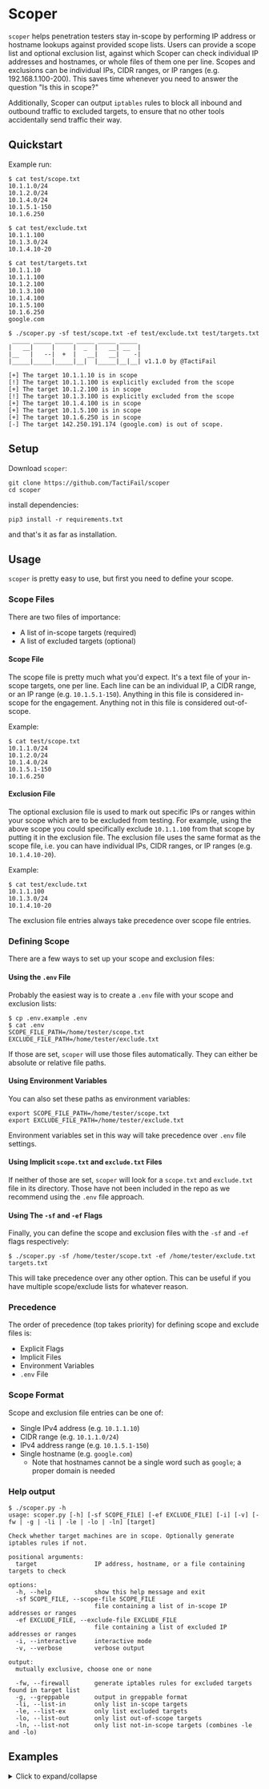 # Scoper

`scoper` helps penetration testers stay in-scope by performing IP address or hostname lookups against provided scope lists. Users can provide a scope list and optional exclusion list, against which Scoper can check individual IP addresses and hostnames, or whole files of them one per line. Scopes and exclusions can be individual IPs, CIDR ranges, or IP ranges (e.g. 192.168.1.100-200). This saves time whenever you need to answer the question "Is this in scope?"

Additionally, Scoper can output `iptables` rules to block all inbound and outbound traffic to excluded targets, to ensure that no other tools accidentally send traffic their way.

## Quickstart

Example run:

```
$ cat test/scope.txt
10.1.1.0/24
10.1.2.0/24
10.1.4.0/24
10.1.5.1-150
10.1.6.250

$ cat test/exclude.txt
10.1.1.100
10.1.3.0/24
10.1.4.10-20

$ cat test/targets.txt
10.1.1.10
10.1.1.100
10.1.2.100
10.1.3.100
10.1.4.100
10.1.5.100
10.1.6.250
google.com

$ ./scoper.py -sf test/scope.txt -ef test/exclude.txt test/targets.txt
 _____ _____ _____ _____ _____ _____
|   __|     |     |  _  |   __| __  |
|__   |   --|  +  |   __|   __|    -|
|_____|_____|_____|__|  |_____|__|__| v1.1.0 by @TactiFail

[+] The target 10.1.1.10 is in scope
[!] The target 10.1.1.100 is explicitly excluded from the scope
[+] The target 10.1.2.100 is in scope
[!] The target 10.1.3.100 is explicitly excluded from the scope
[+] The target 10.1.4.100 is in scope
[+] The target 10.1.5.100 is in scope
[+] The target 10.1.6.250 is in scope
[-] The target 142.250.191.174 (google.com) is out of scope.
```

## Setup

Download `scoper`:

```
git clone https://github.com/TactiFail/scoper
cd scoper
```

install dependencies:

```
pip3 install -r requirements.txt
```

and that's it as far as installation.

## Usage

`scoper` is pretty easy to use, but first you need to define your scope.

### Scope Files

There are two files of importance:

 - A list of in-scope targets (required)
 - A list of excluded targets (optional)

#### Scope File

The scope file is pretty much what you'd expect. It's a text file of your in-scope targets, one per line. Each line can be an individual IP, a CIDR range, or an IP range (e.g. `10.1.5.1-150`). Anything in this file is considered in-scope for the engagement. Anything not in this file is considered out-of-scope.

Example:

```
$ cat test/scope.txt
10.1.1.0/24
10.1.2.0/24
10.1.4.0/24
10.1.5.1-150
10.1.6.250
```

#### Exclusion File

The optional exclusion file is used to mark out specific IPs or ranges within your scope which are to be excluded from testing. For example, using the above scope you could specifically exclude `10.1.1.100` from that scope by putting it in the exclusion file. The exclusion file uses the same format as the scope file, i.e. you can have individual IPs, CIDR ranges, or IP ranges (e.g. `10.1.4.10-20`).

Example:

```
$ cat test/exclude.txt
10.1.1.100
10.1.3.0/24
10.1.4.10-20
```

The exclusion file entries always take precedence over scope file entries.

### Defining Scope

There are a few ways to set up your scope and exclusion files:

#### Using the `.env` File

Probably the easiest way is to create a `.env` file with your scope and exclusion lists:

```
$ cp .env.example .env
$ cat .env
SCOPE_FILE_PATH=/home/tester/scope.txt
EXCLUDE_FILE_PATH=/home/tester/exclude.txt
```

If those are set, `scoper` will use those files automatically. They can either be absolute or relative file paths.

#### Using Environment Variables

You can also set these paths as environment variables:

```
export SCOPE_FILE_PATH=/home/tester/scope.txt
export EXCLUDE_FILE_PATH=/home/tester/exclude.txt
```

Environment variables set in this way will take precedence over `.env` file settings.

#### Using Implicit `scope.txt` and `exclude.txt` Files

If neither of those are set, `scoper` will look for a `scope.txt` and `exclude.txt` file in its directory. Those have not been included in the repo as we recommend using the `.env` file approach.

#### Using The `-sf` and `-ef` Flags

Finally, you can define the scope and exclusion files with the `-sf` and `-ef` flags respectively:

```
$ ./scoper.py -sf /home/tester/scope.txt -ef /home/tester/exclude.txt targets.txt
```

This will take precedence over any other option. This can be useful if you have multiple scope/exclude lists for whatever reason.

### Precedence

The order of precedence (top takes priority) for defining scope and exclude files is:

 - Explicit Flags
 - Implicit Files
 - Environment Variables
 - `.env` File

### Scope Format

Scope and exclusion file entries can be one of:

 - Single IPv4 address (e.g. `10.1.1.10`)
 - CIDR range (e.g. `10.1.1.0/24`)
 - IPv4 address range (e.g. `10.1.5.1-150`)
 - Single hostname (e.g. `google.com`)
   - Note that hostnames cannot be a single word such as `google`; a proper domain is needed

### Help output

```
$ ./scoper.py -h
usage: scoper.py [-h] [-sf SCOPE_FILE] [-ef EXCLUDE_FILE] [-i] [-v] [-fw | -g | -li | -le | -lo | -ln] [target]

Check whether target machines are in scope. Optionally generate iptables rules if not.

positional arguments:
  target                IP address, hostname, or a file containing targets to check

options:
  -h, --help            show this help message and exit
  -sf SCOPE_FILE, --scope-file SCOPE_FILE
                        file containing a list of in-scope IP addresses or ranges
  -ef EXCLUDE_FILE, --exclude-file EXCLUDE_FILE
                        file containing a list of excluded IP addresses or ranges
  -i, --interactive     interactive mode
  -v, --verbose         verbose output

output:
  mutually exclusive, choose one or none

  -fw, --firewall       generate iptables rules for excluded targets found in target list
  -g, --greppable       output in greppable format
  -li, --list-in        only list in-scope targets
  -le, --list-ex        only list excluded targets
  -lo, --list-out       only list out-of-scope targets
  -ln, --list-not       only list not-in-scope targets (combines -le and -lo)
```

## Examples
<details>
<summary>Click to expand/collapse</summary>
All examples assume the following scope, exclusion, and target files:

```
$ cat test/scope.txt
10.1.1.0/24
10.1.2.0/24
10.1.4.0/24
10.1.5.1-150
10.1.6.250

$ cat test/exclude.txt
10.1.1.100
10.1.3.0/24
10.1.4.10-20

$ cat test/targets.txt
10.1.1.10
10.1.1.100
10.1.2.100
10.1.3.100
10.1.4.100
10.1.5.100
10.1.6.250
google.com
```

Specific examples may have them defined differently (direct, `.env` file config, undefined, etc.) but their contents will be the same for the purposes of demonstration.

### Basic Examples

#### Single Target, No Exclusions

```
$ cat .env
SCOPE_FILE_PATH=test/scope.txt
#EXCLUDE_FILE_PATH=test/exclude.txt

$ ./scoper.py 10.1.1.100
 _____ _____ _____ _____ _____ _____
|   __|     |     |  _  |   __| __  |
|__   |   --|  +  |   __|   __|    -|
|_____|_____|_____|__|  |_____|__|__| v1.1.0 by @TactiFail

[+] The target 10.1.1.100 is in scope
```

#### Single Target with Exclusions

```
$ cat .env
SCOPE_FILE_PATH=test/scope.txt
EXCLUDE_FILE_PATH=test/exclude.txt

$ ./scoper.py 10.1.1.100
 _____ _____ _____ _____ _____ _____
|   __|     |     |  _  |   __| __  |
|__   |   --|  +  |   __|   __|    -|
|_____|_____|_____|__|  |_____|__|__| v1.1.0 by @TactiFail

[X] The target 10.1.1.100 is explicitly excluded from the scope
```

#### Target List File

```
$ ./scoper.py test/targets.txt
 _____ _____ _____ _____ _____ _____
|   __|     |     |  _  |   __| __  |
|__   |   --|  +  |   __|   __|    -|
|_____|_____|_____|__|  |_____|__|__| v1.1.0 by @TactiFail

[+] The target 10.1.1.10 is in scope
[X] The target 10.1.1.100 is explicitly excluded from the scope
[+] The target 10.1.2.100 is in scope
[X] The target 10.1.3.100 is explicitly excluded from the scope
[+] The target 10.1.4.100 is in scope
[+] The target 10.1.5.100 is in scope
[+] The target 10.1.6.250 is in scope
[-] The target 172.217.1.110 (google.com) is out of scope.
```

#### Greppable Output

```
$ ./scoper.py test/targets.txt -g
10.1.1.10 : InScope
10.1.1.100 : Excluded
10.1.2.100 : InScope
10.1.3.100 : Excluded
10.1.4.100 : InScope
10.1.5.100 : InScope
10.1.6.250 : InScope
google.com : OutOfScope
```

#### Firewall Rules Generation

```
$ ./scoper.py test/targets.txt -fw
iptables -A INPUT -s 10.1.1.100 -j DROP
iptables -A OUTPUT -d 10.1.1.100 -j DROP
iptables -A INPUT -s 10.1.3.100 -j DROP
iptables -A OUTPUT -d 10.1.3.100 -j DROP
```

#### Verbose Output
```
$ ./scoper.py test/targets.txt -v
 _____ _____ _____ _____ _____ _____
|   __|     |     |  _  |   __| __  |
|__   |   --|  +  |   __|   __|    -|
|_____|_____|_____|__|  |_____|__|__| v1.1.0 by @TactiFail

[+] The target 10.1.1.10 is in scope, matching line: 10.1.1.0/24
[X] The target 10.1.1.100 is explicitly excluded from the scope, matching line: 10.1.1.100
[+] The target 10.1.2.100 is in scope, matching line: 10.1.2.0/24
[X] The target 10.1.3.100 is explicitly excluded from the scope, matching line: 10.1.3.0/24
[+] The target 10.1.4.100 is in scope, matching line: 10.1.4.0/24
[+] The target 10.1.5.100 is in scope, matching line: 10.1.5.1-150
[+] The target 10.1.6.250 is in scope, matching line: 10.1.6.250
[-] The target 172.217.1.110 (google.com) is out of scope.
```

#### Invalid Targets

```
$ cat test/targets.txt
10.1.1.10
10.1.1.100
10.1.2.100
10.1.3.100
10.1.4.100
10.1.5.100
10.1.6.250
google.com
1.1.1.1.1
asdf
asdffsad.fdsafasdfasffffqeqewfqwefqwef.com

$ ./scoper.py test/targets.txt -v
 _____ _____ _____ _____ _____ _____
|   __|     |     |  _  |   __| __  |
|__   |   --|  +  |   __|   __|    -|
|_____|_____|_____|__|  |_____|__|__| v1.1.0 by @TactiFail

[+] The target 10.1.1.10 is in scope, matching line: 10.1.1.0/24
[X] The target 10.1.1.100 is explicitly excluded from the scope, matching line: 10.1.1.100
[+] The target 10.1.2.100 is in scope, matching line: 10.1.2.0/24
[X] The target 10.1.3.100 is explicitly excluded from the scope, matching line: 10.1.3.0/24
[+] The target 10.1.4.100 is in scope, matching line: 10.1.4.0/24
[+] The target 10.1.5.100 is in scope, matching line: 10.1.5.1-150
[+] The target 10.1.6.250 is in scope, matching line: 10.1.6.250
[-] The target 142.250.191.142 (google.com) is out of scope.
[!] Skipping unresolvable target '1.1.1.1.1'
[!] Skipping unresolvable target 'asdf'
[!] Skipping unresolvable target 'asdffsad.fdsafasdfasffffqeqewfqwefqwef.com'
```

#### Interactive Mode

*Interactive Mode* is a new feature as of v.1.1.0

By passing in the `-i` or `--interactive` flags, you can enter a loop where you provide a single target at a time. History is stored so you can press up or down to quickly navigate through previous entries, for example to increment the last octet quickly or fix a typo. You can type `exit`, `quit`, or press `ctrl + c` to leave.

```
$ ./scoper.py -i
 _____ _____ _____ _____ _____ _____
|   __|     |     |  _  |   __| __  |
|__   |   --|  +  |   __|   __|    -|
|_____|_____|_____|__|  |_____|__|__| v1.1.0 by @TactiFail

Enter targets, one at a time
[>] 10.1.1.10
[+] The target 10.1.1.10 is in scope
[>] google.com
[-] The target 142.250.191.142 (google.com) is out of scope.
[>] 10.1.3.20
[X] The target 10.1.3.20 is explicitly excluded from the scope
[>] exit
Exiting...
```
</details>